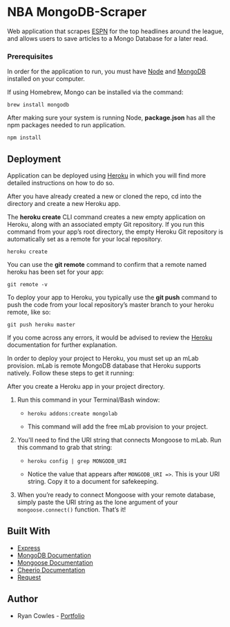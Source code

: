 # NBA MongoDB-Scraper

Web application that scrapes [ESPN](https://espn.com/nba) for the top headlines around the league, and allows users to save articles to a Mongo Database for a later read.

### Prerequisites

In order for the application to run, you must have [Node](https://docs.npmjs.com/getting-started/installing-node) and [MongoDB](https://docs.mongodb.com/manual/installation/) installed on your computer.

If using Homebrew, Mongo can be installed via the command: 

```
brew install mongodb
```

After making sure your system is running Node, **package.json** has all the npm packages needed to run application.

```
npm install
```

## Deployment

Application can be deployed using [Heroku](https://devcenter.heroku.com/articles/git) in which you will find more detailed instructions on how to do so. 

After you have already created a new or cloned the repo, cd into the directory and create a new Heroku app.

The **heroku create** CLI command creates a new empty application on Heroku, along with an associated empty Git repository. If you run this command from your app’s root directory, the empty Heroku Git repository is automatically set as a remote for your local repository.

```
heroku create
```
You can use the **git remote** command to confirm that a remote named heroku has been set for your app:

```
git remote -v
```

To deploy your app to Heroku, you typically use the **git push** command to push the code from your local repository’s master branch to your heroku remote, like so:

```
git push heroku master
```

If you come across any errors, it would be advised to review the [Heroku](https://devcenter.heroku.com/articles/git) documentation for further explanation.

In order to deploy your project to Heroku, you must set up an mLab provision. mLab is remote MongoDB database that Heroku supports natively. Follow these steps to get it running:

After you create a Heroku app in your project directory. 

1. Run this command in your Terminal/Bash window: 

    * `heroku addons:create mongolab`

    * This command will add the free mLab provision to your project.

2. You'll need to find the URI string that connects Mongoose to mLab. Run this command to grab that string: 

    * `heroku config | grep MONGODB_URI`

    * Notice the value that appears after `MONGODB_URI =>`. This is your URI string. Copy it to a document for safekeeping.

3. When you’re ready to connect Mongoose with your remote database, simply paste the URI string as the lone argument of your `mongoose.connect()` function. That’s it!

## Built With

* [Express](https://expressjs.com/)
* [MongoDB Documentation](https://docs.mongodb.com/manual/)
* [Mongoose Documentation](http://mongoosejs.com/docs/api.html)
* [Cheerio Documentation](https://github.com/cheeriojs/cheerio)
* [Request](https://github.com/request/request)

## Author

* Ryan Cowles - [Portfolio](https://rcowles.com)